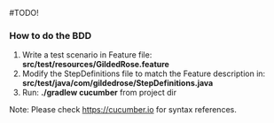 #TODO!

### How to do the BDD

1. Write a test scenario in Feature file: **src/test/resources/GildedRose.feature**
2. Modify the StepDefinitions file to match the Feature description in: **src/test/java/com/gildedrose/StepDefinitions.java**
3. Run: **./gradlew cucumber** from project dir

Note: Please check https://cucumber.io for syntax references.